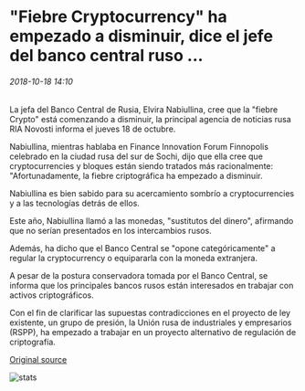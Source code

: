 # "Fiebre Cryptocurrency" ha empezado a disminuir, dice el jefe del banco central ruso ...

###### 2018-10-18 14:10

La jefa del Banco Central de Rusia, Elvira Nabiullina, cree que la "fiebre Crypto" está comenzando a disminuir, la principal agencia de noticias rusa RIA Novosti informa el jueves 18 de octubre.

Nabiullina, mientras hablaba en Finance Innovation Forum Finnopolis celebrado en la ciudad rusa del sur de Sochi, dijo que ella cree que cryptocurrencies y bloques están siendo tratados más racionalmente: "Afortunadamente, la fiebre criptográfica ha empezado a disminuir.

Nabiullina es bien sabido para su acercamiento sombrío a cryptocurrencies y a las tecnologías detrás de ellos.

Este año, Nabiullina llamó a las monedas, "sustitutos del dinero", afirmando que no serían presentados en los intercambios rusos.

Además, ha dicho que el Banco Central se "opone categóricamente" a regular la cryptocurrency o equipararla con la moneda extranjera.

A pesar de la postura conservadora tomada por el Banco Central, se informa que los principales bancos rusos están interesados en trabajar con activos criptográficos.

Con el fin de clarificar las supuestas contradicciones en el proyecto de ley existente, un grupo de presión, la Unión rusa de industriales y empresarios (RSPP), ha empezado a trabajar en un proyecto alternativo de regulación de criptografía.

[Original source](https://cointelegraph.com/news/cryptocurrency-fever-has-begun-to-diminish-russian-central-bank-head-says)

![stats](https://c.statcounter.com/11760860/0/a89fa40b/1/ "stats")